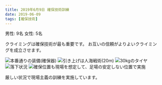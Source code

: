 ```yaml
---
title: 2019年6月9日 確保技術訓練
date: 2019-06-09
tags: [確保技術]
---
```


男性: 9名
女性: 5名

クライミングは確保技術が最も重要です。
お互いの信頼がよりよいクライミングを成立させます。

![本番通りの装備(確保器)](/2019/06/09/20190609/1.jpg)
![引き上げは人海戦術(20m)](/2019/06/09/20190609/2.jpg)
![30kgのタイヤ](/2019/06/09/20190609/3.jpg)
![落下状況](/2019/06/09/20190609/4.jpg)
![確保位置も現場を想定して、足場の安定しない位置で実施](/2019/06/09/20190609/5.jpg)


厳しい状況で現場主義の訓練を実施しています。

